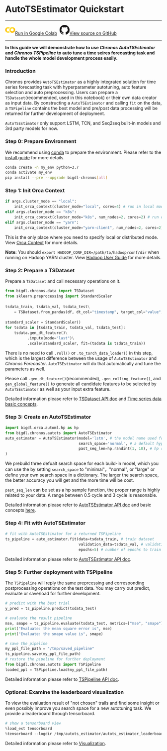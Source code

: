# AutoTSEstimator Quickstart

---

![](../../../../image/colab_logo_32px.png)[Run in Google Colab](https://colab.research.google.com/github/intel-analytics/BigDL/blob/branch-2.0/python/chronos/colab-notebook/chronos_autots_nyc_taxi.ipynb) &nbsp;![](../../../../image/GitHub-Mark-32px.png)[View source on GitHub](https://github.com/intel-analytics/BigDL/blob/branch-2.0/python/chronos/colab-notebook/chronos_autots_nyc_taxi.ipynb)

---

**In this guide we will demonstrate how to use _Chronos AutoTSEstimator_ and _Chronos TSPipeline_ to auto tune a time seires forecasting task and handle the whole model development process easily.**

### **Introduction**

Chronos provides `AutoTSEstimator` as a highly integrated solution for time series forecasting task with hyperparameter autotuning, auto feature selection and auto preprocessing. Users can prepare a `TSDataset`(recommended, used in this notebook) or their own data creator as input data. By constructing a `AutoTSEstimator` and calling `fit` on the data, a `TSPipeline` contains the best model and pre/post data processing will be returned for further development of deployment.

`AutoTSEstimator` only support LSTM, TCN, and Seq2seq built-in models and 3rd party models for now.

### **Step 0: Prepare Environment**

We recommend using [conda](https://docs.conda.io/projects/conda/en/latest/user-guide/install/) to prepare the environment. Please refer to the [install guide](../Overview/chronos.html#install) for more details.

```bash
conda create -n my_env python=3.7
conda activate my_env
pip install --pre --upgrade bigdl-chronos[all]
```

### **Step 1: Init Orca Context**
```python
if args.cluster_mode == "local":
    init_orca_context(cluster_mode="local", cores=4) # run in local mode
elif args.cluster_mode == "k8s":
    init_orca_context(cluster_mode="k8s", num_nodes=2, cores=2) # run on K8s cluster
elif args.cluster_mode == "yarn":
    init_orca_context(cluster_mode="yarn-client", num_nodes=2, cores=2) # run on Hadoop YARN cluster
```
This is the only place where you need to specify local or distributed mode. View [Orca Context](../../Orca/Overview/orca-context.md) for more details.

**Note:** You should `export HADOOP_CONF_DIR=/path/to/hadoop/conf/dir` when running on Hadoop YARN cluster. View [Hadoop User Guide](../../UserGuide/hadoop.md) for more details.

### **Step 2: Prepare a TSDataset**
Prepare a `TSDataset` and call necessary operations on it.
```python
from bigdl.chronos.data import TSDataset
from sklearn.preprocessing import StandardScaler

tsdata_train, tsdata_val, tsdata_test\
    = TSDataset.from_pandas(df, dt_col="timestamp", target_col="value", with_split=True, val_ratio=0.1, test_ratio=0.1)

standard_scaler = StandardScaler()
for tsdata in [tsdata_train, tsdata_val, tsdata_test]:
    tsdata.gen_dt_feature()\
          .impute(mode="last")\
          .scale(standard_scaler, fit=(tsdata is tsdata_train))
```
There is no need to call `.roll()` or `.to_torch_data_loader()` in this step, which is the largest difference between the usage of `AutoTSEstimator` and _Chronos Forecaster_. `AutoTSEstimator` will do that automatically and tune the parameters as well.

Please call `.gen_dt_feature()`(recommended), `.gen_rolling_feature()`, and `gen_global_feature()` to generate all candidate features to be selected by `AutoTSEstimator` as well as your input extra feature.

Detailed information please refer to [TSDataset API doc](https://bigdl.readthedocs.io/en/latest/doc/PythonAPI/Chronos/tsdataset.html) and [Time series data basic concepts](https://bigdl.readthedocs.io/en/latest/doc/Chronos/Overview/data_processing_feature_engineering.html).

### **Step 3: Create an AutoTSEstimator**

```python
import bigdl.orca.automl.hp as hp
from bigdl.chronos.autots import AutoTSEstimator
auto_estimator = AutoTSEstimator(model='lstm', # the model name used for training
                                 search_space='normal', # a default hyper parameter search space
                                 past_seq_len=hp.randint(1, 10), # hp sampling function of past_seq_len for auto-tuning
) 
```
We prebuild three defualt search space for each build-in model, which you can use the by setting `search_space` to "minimal"，"normal", or "large" or define your own search space in a dictionary. The larger the search space, the better accuracy you will get and the more time will be cost.

`past_seq_len` can be set as a hp sample function, the proper range is highly related to your data. A range between 0.5 cycle and 3 cycle is reasonable.

Detailed information please refer to [AutoTSEstimator API doc](https://bigdl.readthedocs.io/en/latest/doc/PythonAPI/Chronos/autotsestimator.html#autotsestimator) and basic concepts [here](https://bigdl.readthedocs.io/en/latest/doc/Chronos/Overview/forecasting.html#use-autots-pipeline).

### **Step 4: Fit with AutoTSEstimator**
```python
# fit with AutoTSEstimator for a returned TSPipeline
ts_pipeline = auto_estimator.fit(data=tsdata_train, # train dataset
                                 validation_data=tsdata_val, # validation dataset
                                 epochs=5) # number of epochs to train in each trial
```
Detailed information please refer to [AutoTSEstimator API doc](https://bigdl.readthedocs.io/en/latest/doc/PythonAPI/Chronos/autotsestimator.html#autotsestimator).
### **Step 5: Further deployment with TSPipeline**
The `TSPipeline` will reply the same preprcessing and corresponding postprocessing operations on the test data. You may carry out predict, evaluate or save/load for further development.
```python
# predict with the best trial
y_pred = ts_pipeline.predict(tsdata_test)
```

```python
# evaluate the result pipeline
mse, smape = ts_pipeline.evaluate(tsdata_test, metrics=["mse", "smape"])
print("Evaluate: the mean square error is", mse)
print("Evaluate: the smape value is", smape)
```

```python
# save the pipeline
my_ppl_file_path = "/tmp/saved_pipeline"
ts_pipeline.save(my_ppl_file_path)
# restore the pipeline for further deployment
from bigdl.chronos.autots import TSPipeline
loaded_ppl = TSPipeline.load(my_ppl_file_path)
```
Detailed information please refer to [TSPipeline API doc](https://bigdl.readthedocs.io/en/latest/doc/PythonAPI/Chronos/tsdataset.html).

### **Optional: Examine the leaderboard visualization**
To view the evaluation result of "not chosen" trails and find some insight or even possibly improve you search space for a new autotuning task. We provide a leaderboard through tensorboard.
```python
# show a tensorboard view
%load_ext tensorboard
%tensorboard --logdir /tmp/autots_estimator/autots_estimator_leaderboard/
```
Detailed information please refer to [Visualization](https://bigdl.readthedocs.io/en/latest/doc/Chronos/Overview/useful_functionalities.html#automl-visualization).
